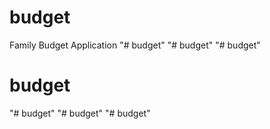 # budget
 Family Budget Application
"# budget" 
"# budget" 
"# budget" 
# budget
"# budget" 
"# budget" 
"# budget" 
